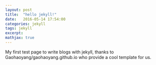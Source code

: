 ```yaml
---
layout: post
title:  "hello jekyll!"
date:   2016-05-14 17:54:00
categories: jekyll
tags: jekyll
excerpt: 
mathjax: true
---
```


My first test page to write blogs with jekyll, thanks to Gaohaoyang/gaohaoyang.github.io
who provide a cool template for us.
